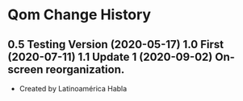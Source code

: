 Qom Change History
====================

0.5 Testing Version (2020-05-17)
1.0 First (2020-07-11)
1.1 Update 1 (2020-09-02) On-screen reorganization.
----------------
* Created by Latinoamérica Habla